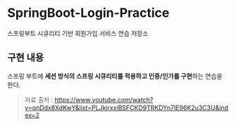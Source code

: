 # SpringBoot-Login-Practice
스프링부트 시큐리티 기반 회원가입 서비스 연습 저장소

## 구현 내용
스프링 부트에 **세션 방식의 스프링 시큐리티를 적용하고 인증/인가를 구현**하는 연습을 한다.

> 자료 출처 : https://www.youtube.com/watch?v=qnDdx8XdKwY&list=PLJkjrxxiBSFCKD9TRKDYn7IE96K2u3C3U&index=2
